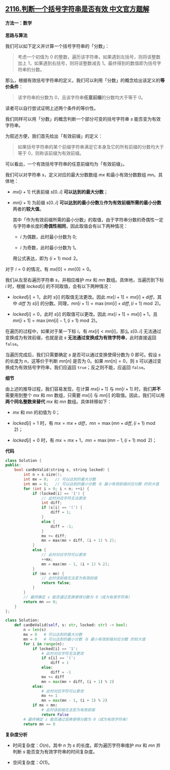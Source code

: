 ## [2116.判断一个括号字符串是否有效 中文官方题解](https://leetcode.cn/problems/check-if-a-parentheses-string-can-be-valid/solutions/100000/pan-duan-yi-ge-gua-hao-zi-fu-chuan-shi-f-0s47)
#### 方法一：数学

**思路与算法**

我们可以如下定义并计算一个括号字符串的「分数」：

> 考虑一个初值为 $0$ 的整数，遍历该字符串，如果遇到左括号，则将该整数加上 $1$，如果遇到右括号，则将该整数减去 $1$。最终得到的数值即为括号字符串的分数。

那么，根据有效括号字符串的定义，我们可以利用「分数」的概念给出该定义的**等价条件**：

> 该字符串的分数为 $0$，且该字符串**任意前缀**的分数均大于等于 $0$。

读者可以自行尝试证明上述两个条件的等价性。

我们同样可以用「分数」的概念判断一个部分可变的括号字符串 $s$ 能否变为有效字符串。

为叙述方便，我们首先给出「有效前缀」的定义：

> 如果括号字符串的某个前缀字符串满足它本身及它的所有前缀的分数均大于等于 $0$，则称该前缀为有效前缀。

可以看出，一个有效括号字符串的任意前缀均为「有效前缀」。

我们可以对字符串 $s$，定义对应的最大分数数组 $\textit{mx}$ 和最小有效分数数组 $\textit{mn}$。具体地：

- $\textit{mx}[i + 1]$ 代表前缀 $s[0..i]$ **可以达到的最大分数**；

- $\textit{mn}[i + 1]$ 为前缀 $s[0..i]$ **可以达到的最小分数**及**作为有效前缀所需的最小分数**两者的**较大值**。

  其中「作为有效前缀所需的最小分数」的取值，由于字符串分数的奇偶性一定与字符串长度的**奇偶性相同**，因此取值会有以下两种情况：

    - $i$ 为偶数，此时最小分数为 $0$;

    - $i$ 为奇数，此时最小分数为 $1$。

  用公式表达，即为 $(i + 1) \bmod 2$。

对于 $i = 0$ 的情况，有 $\textit{mx}[0] = \textit{mn}[0] = 0$。

我们从左至右遍历字符串 $s$，并相应维护 $\textit{mx}$ 和 $\textit{mn}$ 数组。具体地，当遍历到下标 $i$ 时，根据 $\textit{locked}[i]$ 的不同取值，会有以下两种情况：

- $\textit{locked}[i] = 1$，此时 $s[i]$ 的取值无法更改。因此 $\textit{mx}[i + 1] = \textit{mx}[i] + \textit{diff}$，其中 $\textit{diff}$ 为 $s[i]$ 的分数。同理，$\textit{mn}[i + 1] = \max(\textit{mn}[i] + \textit{diff}, (i + 1) \bmod 2)$。

- $\textit{locked}[i] = 0$，此时 $s[i]$ 的取值可以更改。因此 $\textit{mx}[i + 1] = \textit{mx}[i] + 1$，且 $\textit{mn}[i + 1] = \max(\textit{mn}[i] - 1, (i + 1) \bmod 2)$。

在遍历的过程中，如果对于某一下标 $i$，有 $\textit{mx}[i] < \textit{mn}[i]$，那么 $s[0..i]$ 无法通过变换成为有效前缀，也就是说 $s$ **无法通过变换成为有效字符串**，此时直接返回 $\texttt{false}$。

当遍历完成后，我们只需要确定 $s$ 是否可以通过变换使得分数为 $0$ 即可。假设 $s$ 的长度为 $n$，这等价于判断 $\textit{mn}[n]$ 是否为 $0$。如果 $\textit{mn}[n] = 0$，则 $s$ 可以通过变换成为有效括号字符串，我们应返回 $\texttt{true}$；反之则不能，应返回 $\texttt{false}$。


**细节**

由上述的推导过程，我们容易发现，在计算 $\textit{mx}[i + 1]$ 与 $\textit{mn}[i + 1]$ 时，我们**并不**需要用到整个 $\textit{mx}$ 和 $\textit{mn}$ 数组，只需要 $\textit{mx}[i]$ 与 $\textit{mn}[i]$ 的取值。因此，我们可以用**两个同名整数来替代** $\textit{mx}$ 和 $\textit{mn}$ 数组。具体转移如下：

- $\textit{mx}$ 和 $\textit{mn}$ 的初值为 $0$；

- $\textit{locked}[i] = 1$ 时，有 $\textit{mx} = \textit{mx} + \textit{diff}$，$\textit{mn} = \max(\textit{mn} + \textit{diff}, (i + 1) \bmod 2)$；

- $\textit{locked}[i] = 0$ 时，有 $\textit{mx} = \textit{mx} + 1$，$\textit{mn} = \max(\textit{mn} - 1, (i + 1) \bmod 2)$；

**代码**

```C++ [sol1-C++]
class Solution {
public:
    bool canBeValid(string s, string locked) {
        int n = s.size();
        int mx = 0;   // 可以达到的最大分数
        int mn = 0;   // 可以达到的最小分数 与 最小有效前缀对应分数 的较大值
        for (int i = 0; i < n; ++i) {
            if (locked[i] == '1') {
                // 此时对应字符无法更改
                int diff;
                if (s[i] == '(') {
                    diff = 1;
                }
                else {
                    diff = -1;
                }
                mx += diff;
                mn = max(mn + diff, (i + 1) % 2);
            }
            else {
                // 此时对应字符可以更改
                ++mx;
                mn = max(mn - 1, (i + 1) % 2);
            }
            if (mx < mn) {
                // 此时该前缀无法变为有效前缀
                return false;
            }
        }
        // 最终确定 s 能否通过变换使得分数为 0（成为有效字符串）
        return mn == 0;
    }
};
```


```Python [sol1-Python3]
class Solution:
    def canBeValid(self, s: str, locked: str) -> bool:
        n = len(s)
        mx = 0   # 可以达到的最大分数
        mn = 0   # 可以达到的最小分数 与 最小有效前缀对应分数 的较大值
        for i in range(n):
            if locked[i] == '1':
                # 此时对应字符无法更改
                if s[i] == '(':
                    diff = 1
                else:
                    diff = -1
                mx += diff
                mn = max(mn + diff, (i + 1) % 2)
            else:
                # 此时对应字符可以更改
                mx += 1
                mn = max(mn - 1, (i + 1) % 2)
            if mx < mn:
                # 此时该前缀无法变为有效前缀
                return False
        # 最终确定 s 能否通过变换使得分数为 0（成为有效字符串）
        return mn == 0
```


**复杂度分析**

- 时间复杂度：$O(n)$，其中 $n$ 为 $s$ 的长度。即为遍历字符串维护 $\textit{mx}$ 和 $\textit{mn}$ 并判断 $s$ 能否变为有效字符串的时间复杂度。

- 空间复杂度：$O(1)$。